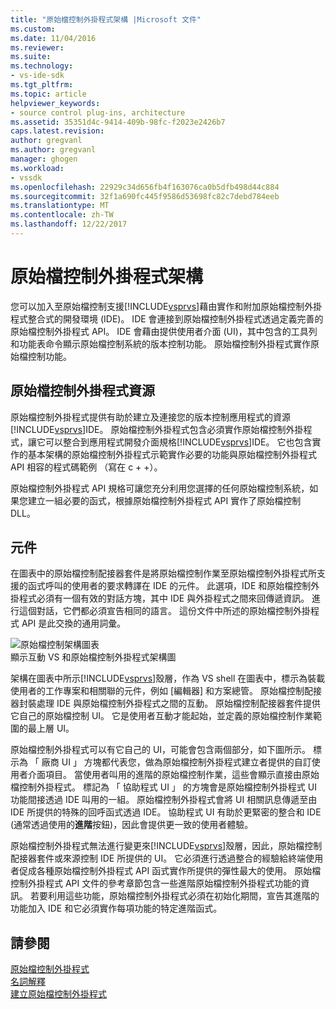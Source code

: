 ```yaml
---
title: "原始檔控制外掛程式架構 |Microsoft 文件"
ms.custom: 
ms.date: 11/04/2016
ms.reviewer: 
ms.suite: 
ms.technology:
- vs-ide-sdk
ms.tgt_pltfrm: 
ms.topic: article
helpviewer_keywords:
- source control plug-ins, architecture
ms.assetid: 35351d4c-9414-409b-98fc-f2023e2426b7
caps.latest.revision: 
author: gregvanl
ms.author: gregvanl
manager: ghogen
ms.workload:
- vssdk
ms.openlocfilehash: 22929c34d656fb4f163076ca0b5dfb498d44c884
ms.sourcegitcommit: 32f1a690fc445f9586d53698fc82c7debd784eeb
ms.translationtype: MT
ms.contentlocale: zh-TW
ms.lasthandoff: 12/22/2017
---
```

# <a name="source-control-plug-in-architecture"></a>原始檔控制外掛程式架構
您可以加入至原始檔控制支援[!INCLUDE[vsprvs](../../code-quality/includes/vsprvs_md.md)]藉由實作和附加原始檔控制外掛程式整合式的開發環境 (IDE)。 IDE 會連接到原始檔控制外掛程式透過定義完善的原始檔控制外掛程式 API。 IDE 會藉由提供使用者介面 (UI)，其中包含的工具列和功能表命令顯示原始檔控制系統的版本控制功能。 原始檔控制外掛程式實作原始檔控制功能。  
  
## <a name="source-control-plug-in-resources"></a>原始檔控制外掛程式資源  
 原始檔控制外掛程式提供有助於建立及連接您的版本控制應用程式的資源[!INCLUDE[vsprvs](../../code-quality/includes/vsprvs_md.md)]IDE。 原始檔控制外掛程式包含必須實作原始檔控制外掛程式，讓它可以整合到應用程式開發介面規格[!INCLUDE[vsprvs](../../code-quality/includes/vsprvs_md.md)]IDE。 它也包含實作的基本架構的原始檔控制外掛程式示範實作必要的功能與原始檔控制外掛程式 API 相容的程式碼範例 （寫在 c + +）。  
  
 原始檔控制外掛程式 API 規格可讓您充分利用您選擇的任何原始檔控制系統，如果您建立一組必要的函式，根據原始檔控制外掛程式 API 實作了原始檔控制 DLL。  
  
## <a name="components"></a>元件  
 在圖表中的原始檔控制配接器套件是將原始檔控制作業至原始檔控制外掛程式所支援的函式呼叫的使用者的要求轉譯在 IDE 的元件。 此選項，IDE 和原始檔控制外掛程式必須有一個有效的對話方塊，其中 IDE 與外掛程式之間來回傳遞資訊。 進行這個對話，它們都必須宣告相同的語言。 這份文件中所述的原始檔控制外掛程式 API 是此交換的通用詞彙。  
  
 ![原始檔控制架構圖表](../../extensibility/internals/media/vs_sccsdk_plug_in_arch.gif "vs_sccsdk_plug_in_arch")  
顯示互動 VS 和原始檔控制外掛程式架構圖  
  
 架構在圖表中所示[!INCLUDE[vsprvs](../../code-quality/includes/vsprvs_md.md)]殼層，作為 VS shell 在圖表中，標示為裝載使用者的工作專案和相關聯的元件，例如 [編輯器] 和方案總管。 原始檔控制配接器封裝處理 IDE 與原始檔控制外掛程式之間的互動。 原始檔控制配接器套件提供它自己的原始檔控制 UI。 它是使用者互動才能起始，並定義的原始檔控制作業範圍的最上層 UI。  
  
 原始檔控制外掛程式可以有它自己的 UI，可能會包含兩個部分，如下圖所示。 標示為 「 廠商 UI 」 方塊都代表您，做為原始檔控制外掛程式建立者提供的自訂使用者介面項目。 當使用者叫用的進階的原始檔控制作業，這些會顯示直接由原始檔控制外掛程式。 標記為 「 協助程式 UI 」 的方塊會是原始檔控制外掛程式 UI 功能間接透過 IDE 叫用的一組。 原始檔控制外掛程式會將 UI 相關訊息傳遞至由 IDE 所提供的特殊的回呼函式透過 IDE。 協助程式 UI 有助於更緊密的整合和 IDE (通常透過使用的**進階**按鈕)，因此會提供更一致的使用者體驗。  
  
 原始檔控制外掛程式無法進行變更來[!INCLUDE[vsprvs](../../code-quality/includes/vsprvs_md.md)]殼層，因此，原始檔控制配接器套件或來源控制 IDE 所提供的 UI。 它必須進行透過整合的經驗給終端使用者促成各種原始檔控制外掛程式 API 函式實作所提供的彈性最大的使用。 原始檔控制外掛程式 API 文件的參考章節包含一些進階原始檔控制外掛程式功能的資訊。 若要利用這些功能，原始檔控制外掛程式必須在初始化期間，宣告其進階的功能加入 IDE 和它必須實作每項功能的特定進階函式。  
  
## <a name="see-also"></a>請參閱  
 [原始檔控制外掛程式](../../extensibility/source-control-plug-ins.md)   
 [名詞解釋](../../extensibility/source-control-plug-in-glossary.md)   
 [建立原始檔控制外掛程式](../../extensibility/internals/creating-a-source-control-plug-in.md)